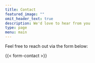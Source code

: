```yaml
---
title: Contact
featured_image: ""
omit_header_text: true
description: We'd love to hear from you
type: page
menu: main
---
```


Feel free to reach out via the form below:

{{< form-contact >}}
